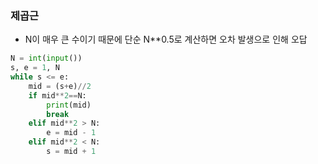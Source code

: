 ### 제곱근

- N이 매우 큰 수이기 때문에 단순 N**0.5로 계산하면 오차 발생으로 인해 오답

```python
N = int(input())
s, e = 1, N
while s <= e:
    mid = (s+e)//2
    if mid**2==N:
        print(mid)
        break
    elif mid**2 > N:
        e = mid - 1
    elif mid**2 < N:
        s = mid + 1
```

